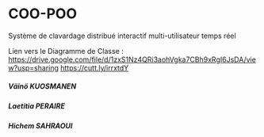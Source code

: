 # COO-POO
Système de clavardage distribué interactif multi-utilisateur temps réel

Lien vers le Diagramme de Classe : https://drive.google.com/file/d/1zxS1Nz4QRi3aohVgka7CBh9xRgI6JsDA/view?usp=sharing
https://cutt.ly/irrxtdY


<h5> Väinö KUOSMANEN </h5>
<h5> Laetitia PERAIRE </h5>
<h5> Hichem SAHRAOUI </h5>
